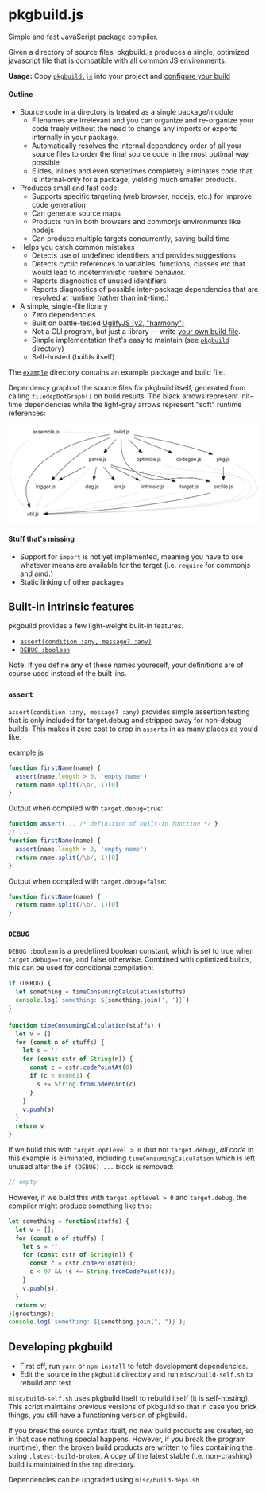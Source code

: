 # pkgbuild.js

Simple and fast JavaScript package compiler.

Given a directory of source files, pkgbuild.js produces a single, optimized
javascript file that is compatible with all common JS environments.

**Usage:** Copy
[`pkgbuild.js`](https://raw.githubusercontent.com/rsms/pkgbuild.js/master/pkgbuild.js)
into your project and [configure your build](example/build.js)

#### Outline

- Source code in a directory is treated as a single package/module
  - Filenames are irrelevant and you can organize and re-organize your code
    freely without the need to change any imports or exports internally in your
    package.
  - Automatically resolves the internal dependency order of all your source
    files to order the final source code in the most optimal way possible
  - Elides, inlines and even sometimes completely eliminates code that is
    internal-only for a package, yielding much smaller products.
- Produces small and fast code
  - Supports specific targeting (web browser, nodejs, etc.) for improve code
    generation
  - Can generate source maps
  - Products run in both browsers and commonjs environments like nodejs
  - Can produce multiple targets concurrently, saving build time
- Helps you catch common mistakes
  - Detects use of undefined identifiers and provides suggestions
  - Detects cyclic references to variables, functions, classes etc that would
    lead to indeterministic runtime behavior.
  - Reports diagnostics of unused identifiers
  - Reports diagnostics of possible inter-package dependencies that are resolved
    at runtime (rather than init-time.)
- A simple, single-file library
  - Zero dependencies
  - Built on battle-tested
    [UglifyJS (v2, "harmony")](https://github.com/mishoo/UglifyJS2/tree/harmony)
  - Not a CLI program, but just a library — write
    [your own build file](example/build.js).
  - Simple implementation that's easy to maintain
    (see [`pkgbuild`](pkgbuild) directory)
  - Self-hosted (builds itself)

The [`example`](example) directory contains an example package and build file.

Dependency graph of the source files for pkgbuild itself, generated from calling
`filedepDotGraph()` on build results. The black arrows represent init-time
dependencies while the light-grey arrows represent "soft" runtime references:

![](docs/pkgbuild.png)

#### Stuff that's missing

- Support for `import` is not yet implemented, meaning you have to use whatever
  means are available for the target (i.e. `require` for commonjs and amd.)
- Static linking of other packages

## Built-in intrinsic features

pkgbuild provides a few light-weight built-in features.

- [`assert(condition :any, message? :any)`](#assert)
- [`DEBUG :boolean`](#debug)

Note: If you define any of these names youreself, your definitions are of course
used instead of the built-ins.

### `assert`

`assert(condition :any, message? :any)` provides simple assertion testing
that is only included for target.debug and stripped away for non-debug builds.
This makes it zero cost to drop in `asserts` in as many places as you'd like.

example.js

```js
function firstName(name) {
  assert(name.length > 0, 'empty name')
  return name.split(/\b/, 1)[0]
}
```

Output when compiled with `target.debug=true`:

```js
function assert(... /* definition of built-in function */ }
// ...
function firstName(name) {
  assert(name.length > 0, 'empty name')
  return name.split(/\b/, 1)[0]
}
```

Output when compiled with `target.debug=false`:

```js
function firstName(name) {
  return name.split(/\b/, 1)[0]
}
```

### `DEBUG`

`DEBUG :boolean` is a predefined boolean constant, which is set to true when
`target.debug==true`, and false otherwise. Combined with optimized builds, this
can be used for conditional compilation:

```js
if (DEBUG) {
  let something = timeConsumingCalculation(stuffs)
  console.log(`something: ${something.join(', ')}`)
}

function timeConsumingCalculation(stuffs) {
  let v = []
  for (const n of stuffs) {
    let s = ''
    for (const cstr of String(n)) {
      const c = cstr.codePointAt(0)
      if (c < 0x0061) {
        s += String.fromCodePoint(c)
      }
    }
    v.push(s)
  }
  return v
}
```

If we build this with `target.optlevel > 0` (but not `target.debug`),
_all code_ in this example is eliminated, including `timeConsumingCalculation`
which is left unused after the `if (DEBUG) ...` block is removed:

```js
// empty
```

However, if we build this with `target.optlevel > 0` and `target.debug`,
the compiler might produce something like this:

```js
let something = function(stuffs) {
  let v = [];
  for (const n of stuffs) {
    let s = "";
    for (const cstr of String(n)) {
      const c = cstr.codePointAt(0);
      c < 97 && (s += String.fromCodePoint(c));
    }
    v.push(s);
  }
  return v;
}(greetings);
console.log(`something: ${something.join(", ")}`);
```


## Developing pkgbuild

- First off, run `yarn` or `npm install` to fetch development dependencies.
- Edit the source in the `pkgbuild` directory and run `misc/build-self.sh` to
  rebuild and test

`misc/build-self.sh` uses pkgbuild itself to rebuild itself (it is self-hosting).
This script maintains previous versions of pkbguild so that in case you brick
things, you still have a functioning version of pkgbuild.

If you break the source syntax itself, no new build products are created, so
in that case nothing special happens. However, if you break the program
(runtime), then the broken build products are written to files containing the
string `.latest-build-broken`. A copy of the latest stable (i.e. non-crashing)
build is maintained in the `tmp` directory.

Dependencies can be upgraded using `misc/build-deps.sh`
